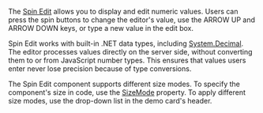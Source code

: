 The [Spin Edit](https://docs.devexpress.com/Blazor/DevExpress.Blazor.DxSpinEdit-1) allows you to display and edit numeric values. Users can press the spin buttons to change the editor's value, use the ARROW UP and ARROW DOWN keys, or type a new value in the edit box.

Spin Edit works with built-in .NET data types, including [System.Decimal](https://docs.microsoft.com/en-us/dotnet/api/system.decimal?view=netcore-3.1). The editor processes values directly on the server side, without converting them to or from JavaScript number types. This ensures that values users enter never lose precision because of type conversions.

The Spin Edit component supports different size modes. To specify the component's size in code, use the [SizeMode](https://docs.devexpress.com/Blazor/DevExpress.Blazor.Base.DxDataEditor-1.SizeMode) property. To apply different size modes, use the drop-down list in the demo card's header.
